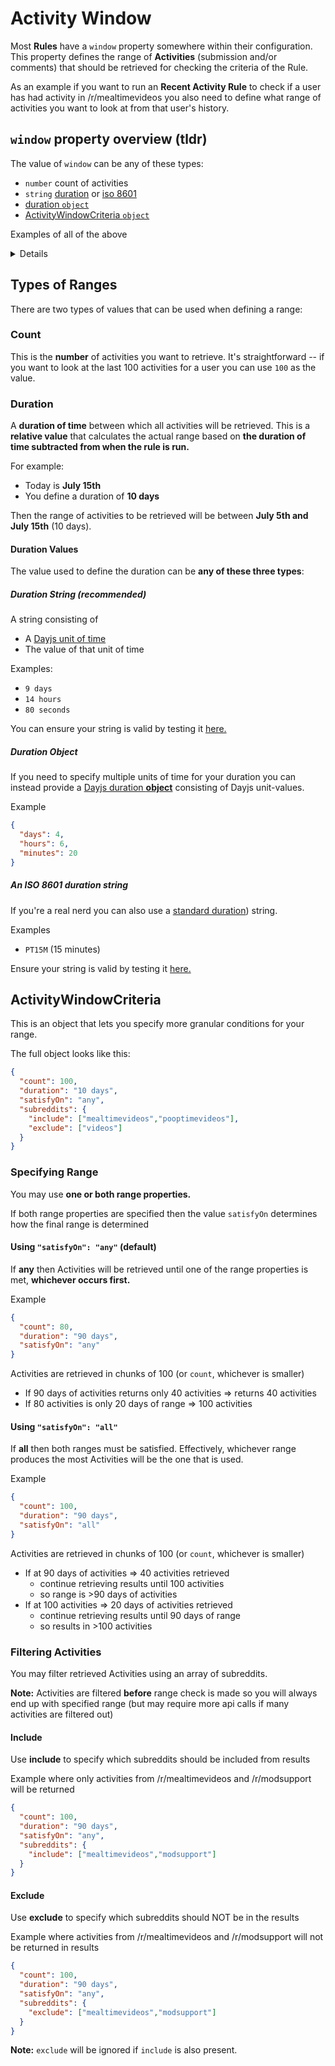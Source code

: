 # Activity Window

Most **Rules** have a `window` property somewhere within their configuration. This property defines the range of **Activities** (submission and/or comments) that should be retrieved for checking the criteria of the Rule.

As an example if you want to run an **Recent Activity Rule** to check if a user has had activity in /r/mealtimevideos you also need to define what range of activities you want to look at from that user's history.

## `window` property overview (tldr)

The value of `window` can be any of these types:

* `number` count of activities
* `string` [duration](#duration-string-recommended) or [iso 8601](#an-iso-8601-duration-string)
* [duration `object`](#duration-object)
* [ActivityWindowCriteria `object`](#activitywindowcriteria)

Examples of all of the above

<details>

```
// count, last 100 activities
{
  "window": 100
}

// duration string, last 10 days
{
  "window": "10 days"
}

// duration object, last 2 months and 5 days
{
  "window": {
    "months": 2,
    "days": 5,
  }
}

// iso 8601 string, last 15 minutes
{
  "window": "PT15M"
}

// ActivityWindowCriteria, last 100 activities or 6 weeks of activities (whichever is found first)
{
  "window": {
    "count": 100,
    "duration": "6 weeks"
  }
}
```
</details>

## Types of Ranges

There are two types of values that can be used when defining a range:

### Count

This is the **number** of activities you want to retrieve. It's straightforward -- if you want to look at the last 100 activities for a user you can use `100` as the value.

### Duration

A **duration of time** between which all activities will be retrieved. This is a **relative value** that calculates the actual range based on **the duration of time subtracted from when the rule is run.**

For example:

* Today is **July 15th**
* You define a duration of **10 days**

Then the range of activities to be retrieved will be between **July 5th and July 15th** (10 days).

#### Duration Values

The value used to define the duration can be **any of these three types**:

##### Duration String (recommended)

A string consisting of

* A [Dayjs unit of time]((https://day.js.org/docs/en/durations/creating#list-of-all-available-units))
* The value of that unit of time

Examples:

* `9 days`
* `14 hours`
* `80 seconds`

You can ensure your string is valid by testing it [here.](https://regexr.com/61em3)

##### Duration Object

If you need to specify multiple units of time for your duration you can instead provide a [Dayjs duration **object**](https://day.js.org/docs/en/durations/creating#list-of-all-available-units) consisting of Dayjs unit-values.

Example

```json
{
  "days": 4,
  "hours": 6,
  "minutes": 20
}
```

##### An ISO 8601 duration string

If you're a real nerd you can also use a [standard duration](https://en.wikipedia.org/wiki/ISO_8601#Durations)) string.

Examples

* `PT15M` (15 minutes)

Ensure your string is valid by testing it [here.](https://regexr.com/61em9)

## ActivityWindowCriteria

This is an object that lets you specify more granular conditions for your range.

The full object looks like this:

```json
{
  "count": 100,
  "duration": "10 days",
  "satisfyOn": "any",
  "subreddits": {
    "include": ["mealtimevideos","pooptimevideos"],
    "exclude": ["videos"]
  }
}
```

### Specifying Range

You may use **one or both range properties.**

If both range properties are specified then the value `satisfyOn` determines how the final range is determined


#### Using `"satisfyOn": "any"` (default)

If **any** then Activities will be retrieved until one of the range properties is met, **whichever occurs first.**

Example 
```json
{
  "count": 80,
  "duration": "90 days",
  "satisfyOn": "any"
}
```
Activities are retrieved in chunks of 100 (or `count`, whichever is smaller)

* If 90 days of activities returns only 40 activities => returns 40 activities
* If 80 activities is only 20 days of range => 100 activities

#### Using `"satisfyOn": "all"`

If **all** then both ranges must be satisfied. Effectively, whichever range produces the most Activities will be the one that is used.

Example
```json
{
  "count": 100,
  "duration": "90 days",
  "satisfyOn": "all"
}
```
Activities are retrieved in chunks of 100 (or `count`, whichever is smaller)

* If at 90 days of activities => 40 activities retrieved
  * continue retrieving results until 100 activities
  * so range is >90 days of activities
* If at 100 activities => 20 days of activities retrieved
  * continue retrieving results until 90 days of range
  * so results in >100 activities

### Filtering Activities

You may filter retrieved Activities using an array of subreddits.

**Note:** Activities are filtered **before** range check is made so you will always end up with specified range (but may require more api calls if many activities are filtered out)

#### Include

Use **include** to specify which subreddits should be included from results

Example where only activities from /r/mealtimevideos and /r/modsupport will be returned
```json
{
  "count": 100,
  "duration": "90 days",
  "satisfyOn": "any",
  "subreddits": {
    "include": ["mealtimevideos","modsupport"]
  }
}

```

#### Exclude

Use **exclude** to specify which subreddits should NOT be in the results

Example where activities from /r/mealtimevideos and /r/modsupport will not be returned in results
```json
{
  "count": 100,
  "duration": "90 days",
  "satisfyOn": "any",
  "subreddits": {
    "exclude": ["mealtimevideos","modsupport"]
  }
}
```
**Note:** `exclude` will be ignored if `include` is also present.
